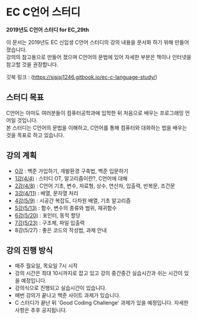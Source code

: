 # EC C언어 스터디

**2019년도 C언어 스터디 for EC_29th**

이 문서는 2019년도 EC 신입생 C언어 스터디의 강의 내용을 문서화 하기 위해 만들어 졌습니다.  
강의의 참고용으로 만들어 졌으며 C언어의 문법에 있어 자세한 부분은 책이나 인터넷을 참고할 것을 권장합니다.

깃북 링크 : (https://sjsjsj1246.gitbook.io/ec-c-language-study/)

## 스터디 목표

C언어는 아마도 여러분들이 컴퓨터공학과에 입학한 뒤 처음으로 배우는 프로그래밍 언어일 것입니다.  
본 스터디는 C언어의 문법을 이해하고, C언어를 통해 컴퓨터와 대화하는 법을 배우는 것을 목표로 하고 있습니다.

## 강의 계획

* [0강](/lesson_0.md)      : 백준 가입하기, 개발환경 구축법, 백준 입문하기
* [1강(4/4)](/lesson_1.md) : 스터디 OT, 알고리즘이란?, C언어에 대해
* [2강(4/8)](/lesson_2.md) : C언어 기초, 변수, 자료형, 상수, 연산자, 입출력, 반복문, 조건문
* [3강(4/11)](lesson_3.md) : 배열, 문자열 처리
* [4강(5/9)](lesson_4.md) : 시공간 복잡도, 다차원 배열, 기초 알고리즘
* [5강(5/13)](lesson_5.md) : 함수, 변수의 종류와 범위, 재귀함수
* [6강(5/20)](lesson_6.md) : 포인터, 동적 할당
* [7강(5/23)](lesson_7.md) : 구조체, 파일 입출력
* 8강(5/27) : 좋은 코드의 작성법, 과제 안내

## 강의 진행 방식

* 매주 월요일, 목요일 7시 시작
* 강의 시간은 최대 10시까지로 잡고 있고 강의 중간중간 실습시간과 쉬는 시간이 있을 예정입니다.
* 강의식으로 진행되고 실습시간이 있습니다.
* 매번 강의가 끝나고 백준 사이트 과제가 있습니다.
* C 스터디가 끝난 뒤 'Good Coding Challenge' 과제가 있을 예정입니다. 자세한 사항은 추후 공지됩니다.